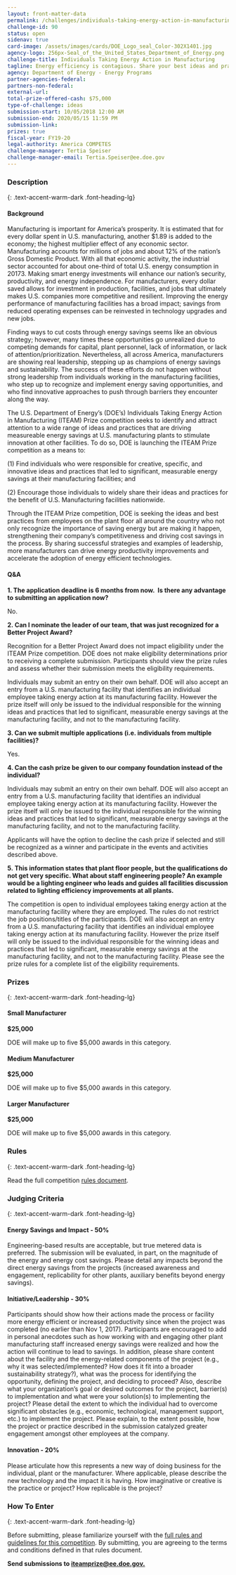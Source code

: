```yaml
---
layout: front-matter-data
permalink: /challenges/individuals-taking-energy-action-in-manufacturing-iteam/
challenge-id: 90
status: open
sidenav: true
card-image: /assets/images/cards/DOE_Logo_seal_Color-302X1401.jpg
agency-logo: 256px-Seal_of_the_United_States_Department_of_Energy.png 
challenge-title: Individuals Taking Energy Action in Manufacturing
tagline: Energy efficiency is contagious. Share your best ideas and practices for generating measurable energy savings at U.S. manufacturing facilities.
agency: Department of Energy - Energy Programs
partner-agencies-federal: 
partners-non-federal: 
external-url:
total-prize-offered-cash: $75,000
type-of-challenge: ideas
submission-start: 10/05/2018 12:00 AM
submission-end: 2020/05/15 11:59 PM
submission-link:  
prizes: true
fiscal-year: FY19-20
legal-authority: America COMPETES
challenge-manager: Tertia Speiser
challenge-manager-email: Tertia.Speiser@ee.doe.gov
---
```




<!-- Description start -->
### Description
{: .text-accent-warm-dark .font-heading-lg}

<div class="description">
                          <h4>Background</h4>
<p>Manufacturing is important for America&rsquo;s prosperity. It is estimated that for every dollar spent in U.S. manufacturing, another $1.89 is added to the economy; the highest multiplier effect of any economic sector. Manufacturing accounts for millions of jobs and about 12% of the nation&rsquo;s Gross Domestic Product. With all that economic activity, the industrial sector accounted for about one-third of total U.S. energy consumption in 20173. Making smart energy investments will enhance our nation&rsquo;s security, productivity, and energy independence. For manufacturers, every dollar saved allows for investment in production, facilities, and jobs that ultimately makes U.S. companies more competitive and resilient. Improving the energy performance of manufacturing facilities has a broad impact; savings from reduced operating expenses can be reinvested in technology upgrades and new jobs.</p>
<p>Finding ways to cut costs through energy savings seems like an obvious strategy; however, many times these opportunities go unrealized due to competing demands for capital, plant personnel, lack of information, or lack of attention/prioritization. Nevertheless, all across America, manufacturers are showing real leadership, stepping up as champions of energy savings and sustainability. The success of these efforts do not happen without strong leadership from individuals working in the manufacturing facilities, who step up to recognize and implement energy saving opportunities, and who find innovative approaches to push through barriers they encounter along the way.</p>
<p>The U.S. Department of Energy&rsquo;s (DOE&rsquo;s) Individuals Taking Energy Action in Manufacturing (ITEAM) Prize competition seeks to identify and attract attention to a wide range of ideas and practices that are driving measureable energy savings at U.S. manufacturing plants to stimulate innovation at other facilities. To do so, DOE is launching the ITEAM Prize competition as a means to:</p>
<p>(1) Find individuals who were responsible for creative, specific, and innovative ideas and practices that led to significant, measurable energy savings at their manufacturing facilities; and</p>
<p>(2) Encourage those individuals to widely share their ideas and practices for the benefit of U.S. Manufacturing facilities nationwide.</p>
<p>Through the ITEAM Prize competition, DOE is seeking the ideas and best practices from employees on the plant floor all around the country who not only recognize the importance of saving energy but are making it happen, strengthening their company&rsquo;s competitiveness and driving cost savings in the process. By sharing successful strategies and examples of leadership, more manufacturers can drive energy productivity improvements and accelerate the adoption of energy efficient technologies.</p>
<h4>Q&amp;A</h4>
<p><strong>1. The application deadline is 6 months from now.&nbsp; Is there any advantage to submitting an application now?</strong></p>
<p>No.</p>
<p><strong>2.&nbsp;<span lang="EN">Can I nominate the leader of our team, that was just recognized for a Better Project Award?</span></strong></p>
<p>Recognition for a Better Project Award does not impact eligibility under the ITEAM Prize competition. DOE does not make eligibility determinations prior to receiving a complete submission. Participants should view the prize rules and assess whether their submission meets the eligibility requirements.</p>
<p>Individuals may submit an entry on their own behalf. DOE will also accept an entry from a U.S. manufacturing facility that identifies an individual employee taking energy action at its manufacturing facility. However the prize itself will only be issued to the individual responsible for the winning ideas and practices that led to significant, measurable energy savings at the manufacturing facility, and not to the manufacturing facility.</p>
<p><strong>3. Can we submit multiple applications (i.e. individuals from multiple facilities)?</strong></p>
<p>Yes.</p>
<p><strong>4. Can the cash prize be given to our company foundation instead of the individual?</strong></p>
<p>Individuals may submit an entry on their own behalf. DOE will also accept an entry from a U.S. manufacturing facility that identifies an individual employee taking energy action at its manufacturing facility. However the prize itself will only be issued to the individual responsible for the winning ideas and practices that led to significant, measurable energy savings at the manufacturing facility, and not to the manufacturing facility.</p>
<p>Applicants will have the option to decline the cash prize if selected and still be recognized as a winner and participate in the events and activities described above.</p>
<p><strong>5.&nbsp;This information states that plant floor people, but the qualifications do not get very specific. What about staff engineering people? An example would be a lighting engineer who leads and guides all facilities discussion related to lighting efficiency improvements at all plants.</strong></p>
<p>The competition is open to individual employees taking energy action at the manufacturing facility where they are employed. The rules do not restrict the job positions/titles of the participants. DOE will also accept an entry from a U.S. manufacturing facility that identifies an individual employee taking energy action at its manufacturing facility. However the prize itself will only be issued to the individual responsible for the winning ideas and practices that led to significant, measurable energy savings at the manufacturing facility, and not to the manufacturing facility. Please see the prize rules for a complete list of the eligibility requirements.</p>
              </div>

<!-- Prizes start -->
### Prizes
{: .text-accent-warm-dark .font-heading-lg}

<div>
<h4>Small Manufacturer</h4>
<p><strong>$25,000</strong></p>
<div>
<p>DOE will make up to five $5,000 awards in this category.</p>
</div>
</div>
<div>
<h4>Medium Manufacturer</h4>
<p><strong>$25,000</strong></p>
<div>
<p>DOE will make up to five $5,000 awards in this category.</p>
</div>
</div>
<div>
<h4>Larger Manufacturer</h4>
<p><strong>$25,000</strong></p>
<div>
<p>DOE will make up to five $5,000 awards in this category.</p>
</div>
</div>

<!-- Rules start -->
### Rules 
{: .text-accent-warm-dark .font-heading-lg}

<div class="description">
        <p>Read the full competition <a href="{{ site.baseurl }}/assets/document-library/ITEAM-Prize-Competition-Rules-Document.pdf" target="_blank" rel="noopener">rules document</a>.</p>
      </div>
      
<!-- Judging start -->
### Judging Criteria
{: .text-accent-warm-dark .font-heading-lg}

<div class="judging-criterias">
        <div class="prize-item">
                                        <h4>Energy Savings and Impact
                                    - <strong class="text-primary">50%</strong>
                                </h4>
                                      <p>Engineering-based results are acceptable, but true metered data is preferred. The submission will be evaluated, in part, on the magnitude of the energy and energy cost savings. Please detail any impacts beyond the direct energy savings from the projects (increased awareness and engagement, replicability for other plants, auxiliary benefits beyond energy savings).</p>
                    </div>
        <div class="prize-item">
                                        <h4>Initiative/Leadership
                                    - <strong class="text-primary">30%</strong>
                                </h4>
                                      <p>Participants should show how their actions made the process or facility more energy efficient or increased productivity since when the project was completed (no earlier than Nov 1, 2017). Participants are encouraged to add in personal anecdotes such as how working with and engaging other plant manufacturing staff increased energy savings were realized and how the action will continue to lead to savings. In addition, please share content about the facility and the energy-related components of the project (e.g., why it was selected/implemented? How does it fit into a broader sustainability strategy?), what was the process for identifying the opportunity, defining the project, and deciding to proceed? Also, describe what your organization&rsquo;s goal or desired outcomes for the project, barrier(s) to implementation and what were your solution(s) to implementing the project? Please detail the extent to which the individual had to overcome significant obstacles (e.g., economic, technological, management support, etc.) to implement the project. Please explain, to the extent possible, how the project or practice described in the submission catalyzed greater engagement amongst other employees at the company.</p>
                    </div>
        <div class="prize-item">
                                        <h4>Innovation
                                    - <strong class="text-primary">20%</strong>
                                </h4>
                                      <p>Please articulate how this represents a new way of doing business for the individual, plant or the manufacturer. Where applicable, please describe the new technology and the impact it is having. How imaginative or creative is the practice or project? How replicable is the project?</p>
                    </div>
    </div>
    
<!--  How To Enter start -->
### How To Enter
{: .text-accent-warm-dark .font-heading-lg}

<div class="description">
        <p>Before submitting, please familiarize yourself with the <a href="/assets/document-library/ITEAM-Prize-Competition-Rules-Document.pdf">full rules and guidelines for this competition</a>. By submitting, you are agreeing to the terms and conditions defined in that rules document.</p>
<p><strong>Send submissions to&nbsp;<a href="mailto:iteamprize@ee.doe.gov" target="_blank" rel="noopener">iteamprize@ee.doe.gov.</a></strong></p>
